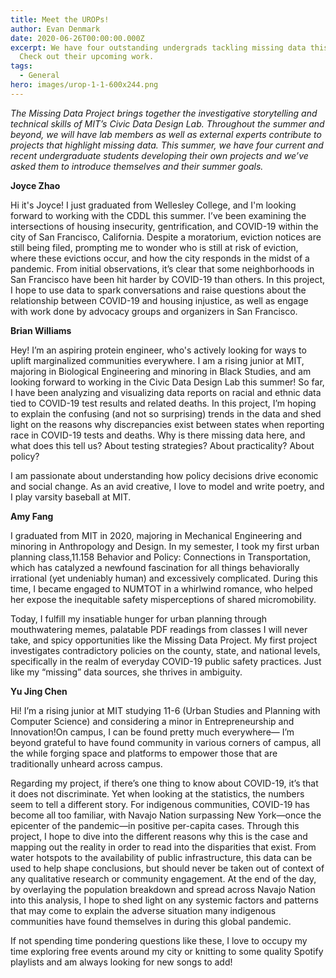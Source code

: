 ```yaml
---
title: Meet the UROPs!
author: Evan Denmark
date: 2020-06-26T00:00:00.000Z
excerpt: We have four outstanding undergrads tackling missing data this summer.
  Check out their upcoming work.
tags:
  - General
hero: images/urop-1-1-600x244.png
---
```

*The Missing Data Project brings together the investigative storytelling and technical skills of MIT’s Civic Data Design Lab. Throughout the summer and beyond, we will have lab members as well as external experts contribute to projects that highlight missing data. This summer, we have four current and recent undergraduate students developing their own projects and we’ve asked them to introduce themselves and their summer goals.*

**Joyce Zhao**

Hi it's Joyce! I just graduated from Wellesley College, and I'm looking forward to working with the CDDL this summer. I’ve been examining the intersections of housing insecurity, gentrification, and COVID-19 within the city of San Francisco, California. Despite a moratorium, eviction notices are still being filed, prompting me to wonder who is still at risk of eviction, where these evictions occur, and how the city responds in the midst of a pandemic. From initial observations, it’s clear that some neighborhoods in San Francisco have been hit harder by COVID-19 than others. In this project, I hope to use data to spark conversations and raise questions about the relationship between COVID-19 and housing injustice, as well as engage with work done by advocacy groups and organizers in San Francisco.



**Brian Williams**

Hey! I’m an aspiring protein engineer, who's actively looking for ways to uplift marginalized communities everywhere. I am a rising junior at MIT, majoring in Biological Engineering and minoring in Black Studies, and am looking forward to working in the Civic Data Design Lab this summer! So far, I have been analyzing and visualizing data reports on racial and ethnic data tied to COVID-19 test results and related deaths. In this project, I’m hoping to explain the confusing (and not so surprising) trends in the data and shed light on the reasons why discrepancies exist between states when reporting race in COVID-19 tests and deaths. Why is there missing data here, and what does this tell us? About testing strategies? About practicality? About policy?

I am passionate about understanding how policy decisions drive economic and social change. As an avid creative, I love to model and write poetry, and I play varsity baseball at MIT.



**Amy Fang**

I graduated from MIT in 2020, majoring in Mechanical Engineering and minoring in Anthropology and Design. In my semester, I took my first urban planning class,11.158 Behavior and Policy: Connections in Transportation, which has catalyzed a newfound fascination for all things behaviorally irrational (yet undeniably human) and excessively complicated. During this time, I became engaged to NUMTOT in a whirlwind romance, who helped her expose the inequitable safety misperceptions of shared micromobility.

Today, I fulfill my insatiable hunger for urban planning through mouthwatering memes, palatable PDF readings from classes I will never take, and spicy opportunities like the Missing Data Project. My first project investigates contradictory policies on the county, state, and national levels, specifically in the realm of everyday COVID-19 public safety practices. Just like my “missing” data sources, she thrives in ambiguity.



**Yu Jing Chen**

Hi! I’m a rising junior at MIT studying 11-6 (Urban Studies and Planning with Computer Science) and considering a minor in Entrepreneurship and Innovation!On campus, I can be found pretty much everywhere— I’m beyond grateful to have found community in various corners of campus, all the while forging space and platforms to empower those that are traditionally unheard across campus.

Regarding my project, if there’s one thing to know about COVID-19, it’s that it does not discriminate. Yet when looking at the statistics, the numbers seem to tell a different story. For indigenous communities, COVID-19 has become all too familiar, with Navajo Nation surpassing New York—once the epicenter of the pandemic—in positive per-capita cases. Through this project, I hope to dive into the different reasons why this is the case and mapping out the reality in order to read into the disparities that exist. From water hotspots to the availability of public infrastructure, this data can be used to help shape conclusions, but should never be taken out of context of any qualitative research or community engagement. At the end of the day, by overlaying the population breakdown and spread across Navajo Nation into this analysis, I hope to shed light on any systemic factors and patterns that may come to explain the adverse situation many indigenous communities have found themselves in during this global pandemic.

If not spending time pondering questions like these, I love to occupy my time exploring free events around my city or knitting to some quality Spotify playlists and am always looking for new songs to add!
